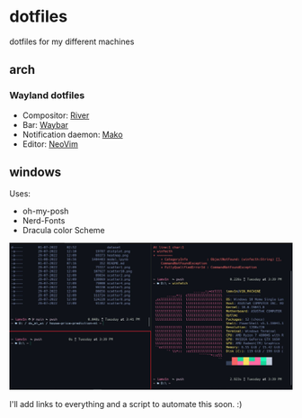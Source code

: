 # dotfiles
dotfiles for my different machines

## arch

### Wayland dotfiles

-   Compositor: [River](https://github.com/riverwm/river)
-   Bar: [Waybar](https://github.com/Alexays/Waybar)
-   Notification daemon: [Mako](https://github.com/emersion/mako)
-   Editor: [NeoVim](https://github.com/neovim/neovim)


## windows

Uses:
- oh-my-posh
- Nerd-Fonts
- Dracula color Scheme

<img src="./images/windows-terminal.JPG" alt="Terminal Image" style="height: auto; width:800px;"/>

I'll add links to everything and a script to automate this soon.  :)
